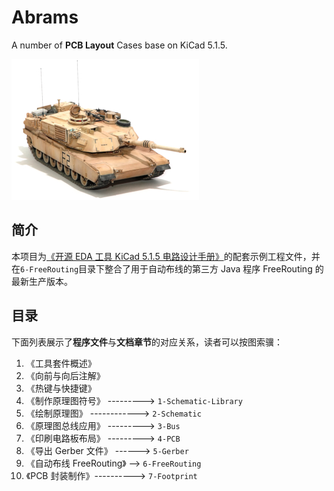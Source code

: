 # Abrams

A number of **PCB Layout** Cases base on KiCad 5.1.5.

![](./assets/logo.jpg)

## 简介

本项目为[《开源 EDA 工具 KiCad 5.1.5 电路设计手册》](https://uinika.gitee.io/electronics/KiCad.html)的配套示例工程文件，并在`6-FreeRouting`目录下整合了用于自动布线的第三方 Java 程序 FreeRouting 的最新生产版本。

## 目录

下面列表展示了**程序文件**与**文档章节**的对应关系，读者可以按图索骥：

1. 《工具套件概述》
2. 《向前与向后注解》
3. 《热键与快捷键》
4. 《制作原理图符号》 ---------> `1-Schematic-Library`
5. 《绘制原理图》 ------------> `2-Schematic`
6. 《原理图总线应用》 ---------> `3-Bus`
7. 《印刷电路板布局》 ---------> `4-PCB`
8. 《导出 Gerber 文件》 ------> `5-Gerber`
9. 《自动布线 FreeRouting》 --> `6-FreeRouting`
10. 《PCB 封装制作》----------> `7-Footprint`
